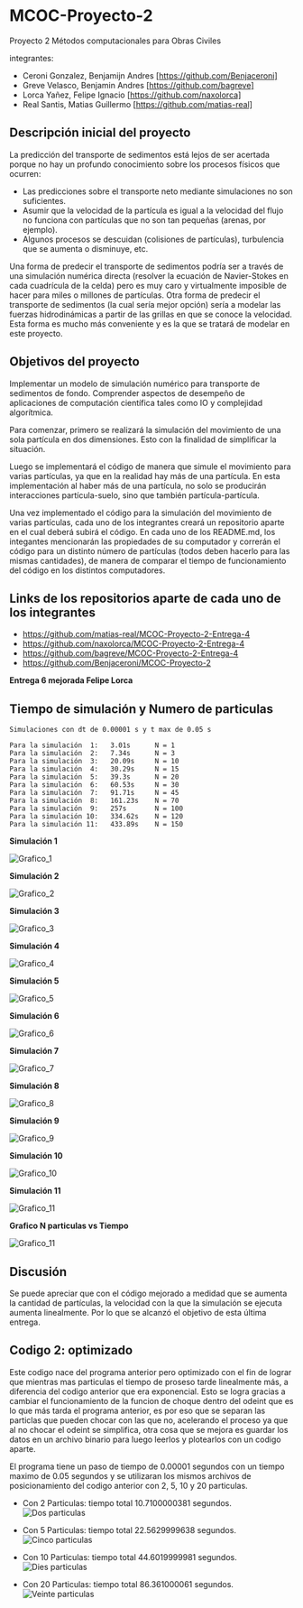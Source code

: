 # MCOC-Proyecto-2
Proyecto 2 Métodos computacionales para Obras Civiles

integrantes:
- Ceroni Gonzalez, Benjamijn Andres [https://github.com/Benjaceroni]
- Greve Velasco, Benjamin Andres [https://github.com/bagreve]
- Lorca Yañez, Felipe Ignacio [https://github.com/naxolorca]
- Real Santis, Matias Guillermo [https://github.com/matias-real]

## Descripción inicial del proyecto
La predicción del transporte de sedimentos está lejos de ser acertada porque no hay un profundo conocimiento sobre los procesos físicos que ocurren:
- Las predicciones sobre el transporte neto mediante simulaciones no son suficientes.
- Asumir que la velocidad de la partícula es igual a la velocidad del flujo no funciona con partículas que no son tan pequeñas (arenas, por ejemplo).
- Algunos procesos se descuidan (colisiones de partículas), turbulencia que se aumenta o disminuye, etc.

Una forma de predecir el transporte de sedimentos podría ser a través de una simulación numérica directa (resolver la ecuación de Navier-Stokes en cada cuadrícula de la celda) pero es muy caro y virtualmente imposible de hacer para miles o millones de partículas. Otra forma de predecir el transporte de sedimentos (la cual sería mejor opción) sería a modelar las fuerzas hidrodinámicas a partir de las grillas en que se conoce la velocidad. Esta forma es mucho más conveniente y es la que se tratará de modelar en este proyecto.

## Objetivos del proyecto
Implementar un modelo de simulación numérico para transporte de sedimentos de fondo. Comprender aspectos de desempeño de aplicaciones de computación científica tales como IO y complejidad algorítmica.

Para comenzar, primero se realizará la simulación del movimiento de una sola partícula en dos dimensiones. Esto con la finalidad de simplificar la situación.

Luego se implementará el código de manera que simule el movimiento para varias partículas, ya que en la realidad hay más de una partícula. En esta implementación al haber más de una partícula, no solo se producirán interacciones partícula-suelo, sino que también partícula-partícula. 

Una vez implementado el código para la simulación del movimiento de varias partículas, cada uno de los integrantes creará un repositorio aparte en el cual deberá subirá el código. En cada uno de los README.md, los integantes mencionarán las propiedades de su computador y correrán el código para un distinto número de partículas (todos deben hacerlo para las mismas cantidades), de manera de comparar el tiempo de funcionamiento del código en los distintos computadores.

## Links de los repositorios aparte de cada uno de los integrantes
- https://github.com/matias-real/MCOC-Proyecto-2-Entrega-4
- https://github.com/naxolorca/MCOC-Proyecto-2-Entrega-4
- https://github.com/bagreve/MCOC-Proyecto-2-Entrega-4
- https://github.com/Benjaceroni/MCOC-Proyecto-2


**Entrega 6 mejorada Felipe Lorca**
## Tiempo de simulación y Numero de particulas

	Simulaciones con dt de 0.00001 s y t max de 0.05 s

	Para la simulación  1:   3.01s  	N = 1
	Para la simulación  2:   7.34s  	N = 3
	Para la simulación  3:   20.09s 	N = 10
	Para la simulación  4:   30.29s 	N = 15
	Para la simulación  5:   39.3s 		N = 20
	Para la simulación  6:   60.53s 	N = 30
	Para la simulación  7:   91.71s 	N = 45
	Para la simulación  8:   161.23s 	N = 70
	Para la simulación  9:   257s 		N = 100
	Para la simulación 10:   334.62s 	N = 120
	Para la simulación 11:   433.89s 	N = 150

**Simulación 1**

![Grafico_1](https://raw.githubusercontent.com/matias-real/MCOC-Proyecto-2/master/Felipe_Lorca/grafico/1.png)

**Simulación 2**

![Grafico_2](https://raw.githubusercontent.com/matias-real/MCOC-Proyecto-2/master/Felipe_Lorca/grafico/3.png)

**Simulación 3**

![Grafico_3](https://raw.githubusercontent.com/matias-real/MCOC-Proyecto-2/master/Felipe_Lorca/grafico/10.png)

**Simulación 4**

![Grafico_4](https://raw.githubusercontent.com/matias-real/MCOC-Proyecto-2/master/Felipe_Lorca/grafico/15.png)

**Simulación 5**

![Grafico_5](https://raw.githubusercontent.com/matias-real/MCOC-Proyecto-2/master/Felipe_Lorca/grafico/20.png)

**Simulación 6**

![Grafico_6](https://raw.githubusercontent.com/matias-real/MCOC-Proyecto-2/master/Felipe_Lorca/grafico/30.png)

**Simulación 7**

![Grafico_7](https://raw.githubusercontent.com/matias-real/MCOC-Proyecto-2/master/Felipe_Lorca/grafico/45.png)

**Simulación 8**

![Grafico_8](https://raw.githubusercontent.com/matias-real/MCOC-Proyecto-2/master/Felipe_Lorca/grafico/70.png)

**Simulación 9**

![Grafico_9](https://raw.githubusercontent.com/matias-real/MCOC-Proyecto-2/master/Felipe_Lorca/grafico/100.png)

**Simulación 10**

![Grafico_10](https://raw.githubusercontent.com/matias-real/MCOC-Proyecto-2/master/Felipe_Lorca/grafico/120.png)

**Simulación 11**

![Grafico_11](https://raw.githubusercontent.com/matias-real/MCOC-Proyecto-2/master/Felipe_Lorca/grafico/150.png)

**Grafico N particulas vs Tiempo**

![Grafico_11](https://raw.githubusercontent.com/matias-real/MCOC-Proyecto-2/master/Felipe_Lorca/grafico.png)

## Discusión

Se puede apreciar que con el código mejorado a medidad que se aumenta la cantidad de partículas, la velocidad con la que la simulación se ejecuta aumenta linealmente. Por lo que se alcanzó el objetivo de esta última entrega.

## Codigo 2: optimizado
Este codigo nace del programa anterior pero optimizado con el fin de lograr que mientras mas particulas el tiempo de proseso tarde linealmente más, a diferencia del codigo anterior que era exponencial. Esto se logra gracias a cambiar el funcionamiento de la funcion de choque dentro del odeint que es lo que más tarda el programa anterior, es por eso que se separan las particlas que pueden chocar con las que no, acelerando el proceso ya que al no chocar el odeint se simplifica, otra cosa que se mejora es guardar los datos en un archivo binario para luego leerlos y plotearlos con un codigo aparte.

El programa tiene un paso de tiempo de 0.00001 segundos con un tiempo maximo de 0.05 segundos y se utilizaran los mismos archivos de posicionamiento del codigo anterior con 2, 5, 10 y 20 particulas.

- Con 2 Particulas: tiempo total 10.7100000381 segundos.
![Dos particulas](https://user-images.githubusercontent.com/53497030/68216627-ece86380-ffbf-11e9-9833-2f9011dea036.PNG)

- Con 5 Particulas: tiempo total 22.5629999638 segundos.
![Cinco particulas](https://user-images.githubusercontent.com/53497030/68216628-ece86380-ffbf-11e9-909d-c9874416331d.PNG)

- Con 10 Particulas: tiempo total 44.6019999981 segundos.
![Dies particulas](https://user-images.githubusercontent.com/53497030/68216634-efe35400-ffbf-11e9-9efc-84ec594fe6fc.PNG)

- Con 20 Particulas: tiempo total 86.361000061 segundos.
![Veinte particulas](https://user-images.githubusercontent.com/53497030/68216637-efe35400-ffbf-11e9-946c-b76c1015d46e.PNG)
